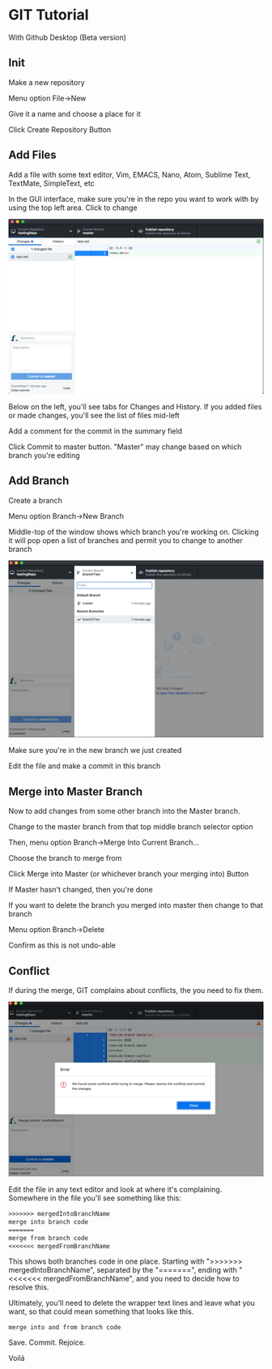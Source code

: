 # GIT Tutorial

With Github Desktop (Beta version)

## Init

Make a new repository

Menu option File->New

Give it a name and choose a place for it

Click Create Repository Button


## Add Files

Add a file with some text editor, Vim, EMACS, Nano, Atom, Sublime Text, TextMate, SimpleText, etc

In the GUI interface, make sure you're in the repo you want to work with by using the top left area. Click to change

![screenshot 1](images/ss01.png)

Below on the left, you'll see tabs for Changes and History. If you added files or made changes, you'll see the list of files mid-left

Add a comment for the commit in the summary field

Click Commit to master button. "Master" may change based on which branch you're editing

## Add Branch

Create a branch

Menu option Branch->New Branch

Middle-top of the window shows which branch you're working on. Clicking it will pop open a list of branches and permit you to change to another branch

![screenshot 2](images/ss02.png)

Make sure you're in the new branch we just created

Edit the file and make a commit in this branch

## Merge into Master Branch

Now to add changes from some other branch into the Master branch.

Change to the master branch from that top middle branch selector option

Then, menu option Branch->Merge Into Current Branch...

Choose the branch to merge from

Click Merge into Master (or whichever branch your merging into) Button

If Master hasn't changed, then you're done

If you want to delete the branch you merged into master then change to that branch 

Menu option Branch->Delete

Confirm as this is not undo-able

## Conflict

If during the merge, GIT complains about conflicts, the you need to fix them. 

![screenshot 3](images/ss03.png)

Edit the file in any text editor and look at where it's complaining. Somewhere in the file you'll see something like this:

```
>>>>>>> mergedIntoBranchName
merge into branch code
=======
merge from branch code
<<<<<<< mergedFromBranchName
```

This shows both branches code in one place. Starting with ">>>>>>> mergedIntoBranchName", separated by the "=======", ending with "<<<<<<< mergedFromBranchName", and you need to decide how to resolve this. 

Ultimately, you'll need to delete the wrapper text lines and leave what you want, so that could mean something that looks like this.

```
merge into and from branch code
```

Save. Commit. Rejoice. 

Voilá
